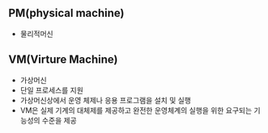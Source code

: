 ## PM(physical machine)
-   물리적머신

## VM(Virture Machine)
-   가상머신
-   단일 프로세스를 지원
-   가상머신상에서 운영 체제나 응용 프로그램을 설치 및 실행
-   VM은 실제 기계의 대체제를 제공하고 완전한 운영체계의 실행을 위한 요구되는 기능성의 수준을 제공